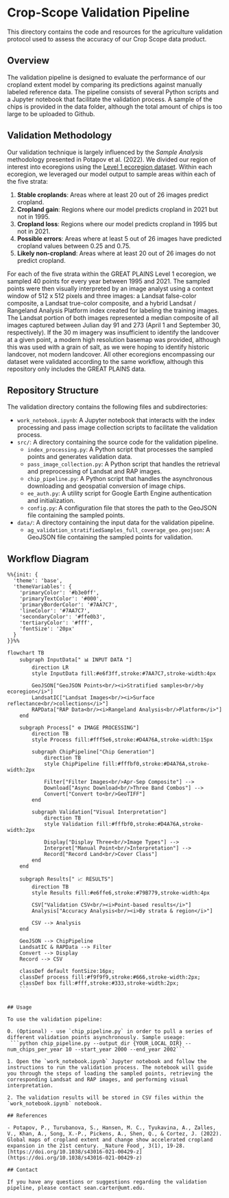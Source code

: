 # Crop-Scope Validation Pipeline

This directory contains the code and resources for the agriculture validation protocol used to assess the accuracy of our Crop Scope data product.

## Overview

The validation pipeline is designed to evaluate the performance of our cropland extent model by comparing its predictions against manually labeled reference data. The pipeline consists of several Python scripts and a Jupyter notebook that facilitate the validation process. A sample of the chips is provided in the data folder, although the total amount of chips is too large to be uploaded to Github. 

## Validation Methodology

Our validation technique is largely influenced by the _Sample Analysis_ methodology presented in Potapov et al. (2022). We divided our region of interest into ecoregions using the [Level 1 ecoregion dataset](https://www.epa.gov/eco-research/ecoregions-north-america). Within each ecoregion, we leveraged our model output to sample areas within each of the five strata:

1. **Stable croplands**: Areas where at least 20 out of 26 images predict cropland.
2. **Cropland gain**: Regions where our model predicts cropland in 2021 but not in 1995.
3. **Cropland loss**: Regions where our model predicts cropland in 1995 but not in 2021.
4. **Possible errors**: Areas where at least 5 out of 26 images have predicted cropland values between 0.25 and 0.75.
5. **Likely non-cropland**: Areas where at least 20 out of 26 images do not predict cropland.

For each of the five strata within the GREAT PLAINS Level 1 ecoregion, we sampled 40 points for every year between 1995 and 2021. The sampled points were then visually interpreted by an image analyst using a context window of 512 x 512 pixels and three images: a Landsat false-color composite, a Landsat true-color composite, and a hybrid Landsat / Rangeland Analysis Platform index created for labeling the training images. The Landsat portion of both images represented a median composite of all images captured between Julian day 91 and 273 (April 1 and September 30, respectively). If the 30 m imagery was insufficient to identify the landcover at a given point, a modern high resolution basemap was provided, although this was used with a grain of salt, as we were hoping to identify historic landcover, not modern landcover. All other ecoregions encompassing our dataset were validated according to the same workflow, although this repository only includes the GREAT PLAINS data. 

## Repository Structure

The validation directory contains the following files and subdirectories:

- `work_notebook.ipynb`: A Jupyter notebook that interacts with the index processing and pass image collection scripts to facilitate the validation process.
- `src/`: A directory containing the source code for the validation pipeline.
  - `index_processing.py`: A Python script that processes the sampled points and generates validation data.
  - `pass_image_collection.py`: A Python script that handles the retrieval and preprocessing of Landsat and RAP images.
  - `chip_pipeline.py`: A Python script that handles the asynchronous downloading and geospatial conversion of image chips.
  - `ee_auth.py`: A utility script for Google Earth Engine authentication and initialization.
  - `config.py`: A configuration file that stores the path to the GeoJSON file containing the sampled points.
- `data/`: A directory containing the input data for the validation pipeline.
  - `ag_validation_stratifiedSamples_full_coverage_geo.geojson`: A GeoJSON file containing the sampled points for validation.

## Workflow Diagram

```mermaid
%%{init: {
  'theme': 'base',
  'themeVariables': {
    'primaryColor': '#b3e0ff',
    'primaryTextColor': '#000',
    'primaryBorderColor': '#7AA7C7',
    'lineColor': '#7AA7C7',
    'secondaryColor': '#ffe0b3',
    'tertiaryColor': '#fff',
    'fontSize': '20px'
  }
}}%%

flowchart TB
    subgraph InputData[" 📊 INPUT DATA "]
        direction LR
        style InputData fill:#e6f3ff,stroke:#7AA7C7,stroke-width:4px
        
        GeoJSON["GeoJSON Points<br/><i>Stratified samples<br/>by ecoregion</i>"]
        LandsatIC["Landsat Images<br/><i>Surface reflectance<br/>collections</i>"]
        RAPData["RAP Data<br/><i>Rangeland Analysis<br/>Platform</i>"]
    end

    subgraph Process[" ⚙️ IMAGE PROCESSING"]
        direction TB
        style Process fill:#fff5e6,stroke:#D4A76A,stroke-width:15px
        
        subgraph ChipPipeline["Chip Generation"]
            direction TB
            style ChipPipeline fill:#fffbf0,stroke:#D4A76A,stroke-width:2px
            
            Filter["Filter Images<br/>Apr-Sep Composite"] --> 
            Download["Async Download<br/>Three Band Combos"] -->
            Convert["Convert to<br/>GeoTIFF"]
        end

        subgraph Validation["Visual Interpretation"]
            direction TB
            style Validation fill:#fffbf0,stroke:#D4A76A,stroke-width:2px
            
            Display["Display Three<br/>Image Types"] -->
            Interpret["Manual Point<br/>Interpretation"] -->
            Record["Record Land<br/>Cover Class"]
        end
    end

    subgraph Results[" 📈 RESULTS"]
        direction TB
        style Results fill:#e6ffe6,stroke:#79B779,stroke-width:4px
        
        CSV["Validation CSV<br/><i>Point-based results</i>"]
        Analysis["Accuracy Analysis<br/><i>By strata & region</i>"]
        
        CSV --> Analysis
    end

    GeoJSON --> ChipPipeline
    LandsatIC & RAPData --> Filter
    Convert --> Display
    Record --> CSV

    classDef default fontSize:16px;
    classDef process fill:#f9f9f9,stroke:#666,stroke-width:2px;
    classDef box fill:#fff,stroke:#333,stroke-width:2px;
    ```


## Usage

To use the validation pipeline:

0. (Optional) - use `chip_pipeline.py` in order to pull a series of different validation points asynchronously. Sample useage:
 ```python chip_pipeline.py --output_dir {YOUR_LOCAL_DIR} --num_chips_per_year 10 --start_year 2000 --end_year 2002```

1. Open the `work_notebook.ipynb` Jupyter notebook and follow the instructions to run the validation process. The notebook will guide you through the steps of loading the sampled points, retrieving the corresponding Landsat and RAP images, and performing visual interpretation.

2. The validation results will be stored in CSV files within the `work_notebook.ipynb` notebook.

## References

- Potapov, P., Turubanova, S., Hansen, M. C., Tyukavina, A., Zalles, V., Khan, A., Song, X.-P., Pickens, A., Shen, Q., & Cortez, J. (2022). Global maps of cropland extent and change show accelerated cropland expansion in the 21st century. _Nature Food_, 3(1), 19-28. [https://doi.org/10.1038/s43016-021-00429-z](https://doi.org/10.1038/s43016-021-00429-z)

## Contact

If you have any questions or suggestions regarding the validation pipeline, please contact sean.carter@umt.edu.
